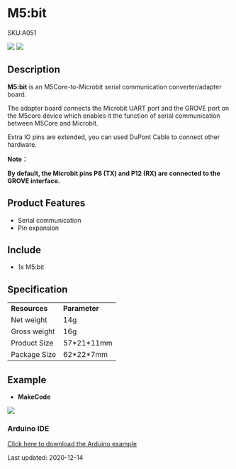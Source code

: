 # M5:bit

<el-tag effect="plain">SKU:A051</el-tag>

<div class="product_pic"><img src="assets/img/product_pics/unit/m5bit/unit_m5bit_01.webp"> <img src="assets/img/product_pics/unit/m5bit/unit_m5bit_02.webp"></div>

## Description

**M5:bit** is an M5Core-to-Microbit serial communication converter/adapter board.

The adapter board connects the Microbit UART port and the GROVE port on the M5core device which enables it the function of serial communication between M5Core and Microbit.

Extra IO pins are extended, you can used DuPont Cable to connect other hardware.

**Note：**

**By default, the Microbit pins P8 (TX) and P12 (RX) are connected to the GROVE interface.**

## Product Features

-  Serial communication
-  Pin expansion

## Include

-  1x M5:bit

## Specification

<table>
   <tr style="font-weight:bold">
      <td>Resources</td>
      <td>Parameter</td>
   </tr>
   <tr>
      <td>Net weight</td>
      <td>14g</td>
   </tr>
   <tr>
      <td>Gross weight</td>
      <td>16g</td>
   </tr>
   <tr>
      <td>Product Size</td>
      <td>57*21*11mm</td>
   </tr>
   <tr>
      <td>Package Size</td>
      <td>62*22*7mm</td>
   </tr>
 </table>

## Example

- **MakeCode**

<img src="assets/img/product_pics/unit/m5bit/m5bit.webp">

### Arduino IDE

[Click here to download the Arduino example](https://github.com/m5stack/M5Stack/tree/master/examples/Unit/M5BIT)

<el-divider content-position="right">Last updated: 2020-12-14</el-divider>

<script>

   var purchase_link = 'https://m5stack.com/collections/m5-unit/products/m5-bit-iot-classroom-development-board';

   anchor_search(purchase_link);
   scrollFunc();

</script>
